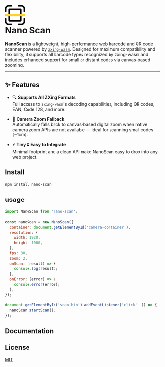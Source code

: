 <h1>
  <img src="./assets/logo.svg" alt="Nano Scan logo" height="64" valign="middle">
  <div>Nano Scan</div>
</h1>

**NanoScan** is a lightweight, high-performance web barcode and QR code scanner powered by [`zxing-wasm`](https://github.com/zxing-js/library). Designed for maximum compatibility and flexibility, it supports all barcode types recognized by zxing-wasm and includes enhanced support for small or distant codes via canvas-based zooming.

---

## ✨ Features

- 🔍 **Supports All ZXing Formats**  
  Full access to `zxing-wasm`'s decoding capabilities, including QR codes, EAN, Code 128, and more.

- 🎥 **Camera Zoom Fallback**  
  Automatically falls back to canvas-based digital zoom when native camera zoom APIs are not available — ideal for scanning small codes (~1cm).

- ⚡️ **Tiny & Easy to Integrate**  
  Minimal footprint and a clean API make NanoScan easy to drop into any web project.

## Install

```bash
npm install nano-scan
```


## usage
```js
import NanoScan from 'nano-scan';

const nanoScan = new NanoScan({
  container: document.getElementById('camera-container'),
  resolution: {
    width: 1920,
    height: 1080,
  },
  fps: 30,
  zoom: 2,
  onScan: (result) => {
    console.log(result);
  },
  onError: (error) => {
    console.error(error);
  },
});

document.getElementById('scan-btn').addEventListener('click', () => {
  nanoScan.startScan();
});

```

## Documentation


## License

[MIT](LICENSE)
